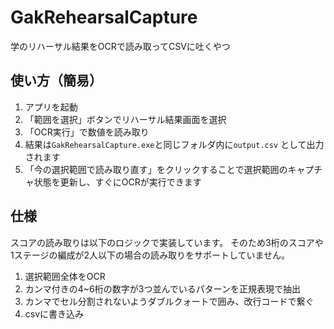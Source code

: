 # GakRehearsalCapture
学のリハーサル結果をOCRで読み取ってCSVに吐くやつ

## 使い方（簡易）

1. アプリを起動
2. 「範囲を選択」ボタンでリハーサル結果画面を選択
3. 「OCR実行」で数値を読み取り
4. 結果は`GakRehearsalCapture.exe`と同じフォルダ内に`output.csv` として出力されます
5. 「今の選択範囲で読み取り直す」をクリックすることで選択範囲のキャプチャ状態を更新し、すぐにOCRが実行できます

## 仕様

スコアの読み取りは以下のロジックで実装しています。
そのため3桁のスコアや1ステージの編成が2人以下の場合の読み取りをサポートしていません。
1. 選択範囲全体をOCR
2. カンマ付きの4~6桁の数字が3つ並んでいるパターンを正規表現で抽出
4. カンマでセル分割されないようダブルクォートで囲み、改行コードで繋ぐ
5. csvに書き込み
